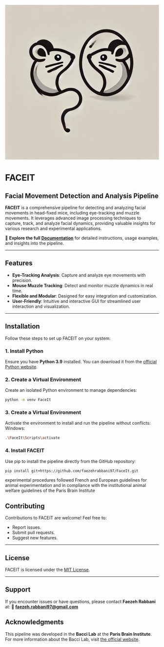 ![FACEIT Logo](figures/Logo_FaceIT.jpg)
# FACEIT

## Facial Movement Detection and Analysis Pipeline

**FACEIT** is a comprehensive pipeline for detecting and analyzing facial movements in head-fixed mice, including eye-tracking and muzzle movements. It leverages advanced image processing techniques to capture, track, and analyze facial dynamics, providing valuable insights for various research and experimental applications.

📖 **Explore the full [Documentation](https://faceit.readthedocs.io/)** for detailed instructions, usage examples, and insights into the pipeline.

---

## Features

- **Eye-Tracking Analysis**: Capture and analyze eye movements with precision.
- **Mouse Muzzle Tracking**: Detect and monitor muzzle dynamics in real time.
- **Flexible and Modular**: Designed for easy integration and customization.
- **User-Friendly**: Intuitive and interactive GUI for streamlined user interaction and visualization.

---

## Installation

Follow these steps to set up FACEIT on your system:

### 1. Install Python
Ensure you have **Python 3.9** installed. You can download it from the [official Python website](https://www.python.org/downloads/).

### 2. Create a Virtual Environment
Create an isolated Python environment to manage dependencies:

```bash
python -m venv FaceIt
```
### 3. Create a Virtual Environment
Activate the environment to install and run the pipeline without conflicts:
Windows:

```bash
.\FaceIt\Scripts\activate
```

### 4. Install FACEIT
Use pip to install the pipeline directly from the GitHub repository:

```bash
pip install git+https://github.com/faezehrabbani97/FaceIt.git
```


experimental procedures followed French and European guidelines for animal experimentation and in compliance with the institutional animal welfare guidelines of the Paris Brain Institute

## Contributing

Contributions to FACEIT are welcome! Feel free to:

- Report issues.
- Submit pull requests.
- Suggest new features.

---

## License

FACEIT is licensed under the [MIT License](https://opensource.org/licenses/MIT).

---

## Support

If you encounter issues or have questions, please contact **Faezeh Rabbani** at:
📧 **[faezeh.rabbani97@gmail.com](mailto:faezeh.rabbani97@gmail.com)**

## Acknowledgments

This pipeline was developed in the **Bacci Lab** at the **Paris Brain Institute**.
For more information about the Bacci Lab, visit [the official website](https://baccilab.org).
